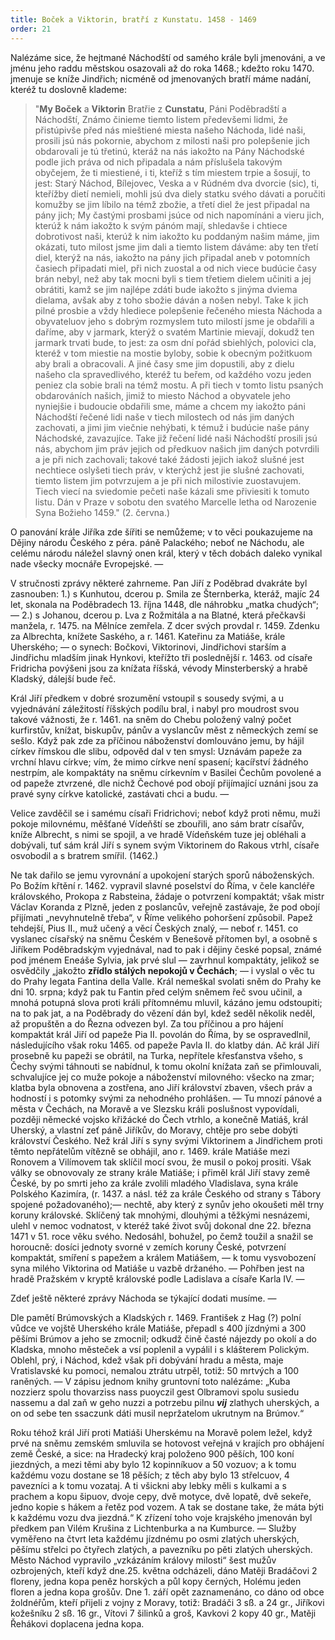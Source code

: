 ```yaml
---
title: Boček a Viktorin, bratří z Kunstatu. 1458 - 1469
order: 21
---
```

Nalézáme sice, že hejtmané Náchodští od samého krále byli jmenováni, a ve jménu jeho raddu městskou osazovali až do roka 1468.; kdežto roku 1470. jmenuje se kníže Jindřich; nicméně od jmenovaných bratří máme nadání, kteréž tu doslovně klademe:

> "**My Boček** a **Viktorin** Bratřie z **Cunstatu**, Páni Poděbradští a Náchodští, Známo činieme tiemto listem předevšemi lidmi, že přistúpivše před nás mieštiené miesta našeho Náchoda, lidé naši, prosili jsú nás pokornie, abychom z milosti naši pro polepšenie jich obdarovali je tú třetinú, kteráž na nás iakožto na Pány Náchodské podle jich práva od nich připadala a nám příslušela takovým obyčejem, že ti miestiené, i ti, kteříž s tím miestem trpie a šosují, to jest: Starý Náchod, Bílejovec, Veska a v Rúdném dva dvorcie (sic), ti, kteřížby dietí nemieli, mohli jsú dva diely statku svého dávati a poručiti komužby se jim líbilo na témž zbožie, a třetí diel že jest připadal na pány jich; My častými prosbami jsúce od nich napomínáni a vieru jich, kterúž k nám iakožto k svým pánóm mají, shledavše i chtiece dobrotivost naši, kterúž k nim iakožto ku poddaným našim máme, jim okázati, tuto milost jsme jim dali a tiemto listem dáváme: aby ten třetí diel, kterýž na nás, iakožto na pány jich připadal aneb v potomních časiech připadati miel, při nich zuostal a od nich viece budúcie časy brán nebyl, než aby tak mocni byli s tiem třetiem dielem učiniti a jej obrátiti, kamž se jim najlépe zdáti bude iakožto s jinýma dviema dielama, avšak aby z toho sbožie dáván a nošen nebyl. Take k jich pilné prosbie a vždy hlediece polepšenie řečeného miesta Náchoda a obyvateluov jeho s dobrým rozmyslem tuto milostí jsme je obdařili a daříme, aby v jarmark, kterýž o svatém Martinie mievají, dokudž ten jarmark trvati bude, to jest: za osm dní pořád sbiehlých, polovici cla, kteréž v tom miestie na mostie byloby, sobie k obecným požitkuom aby brali a obracovali. A jiné časy sme jim dopustili, aby z dielu našeho cla spravedlivého, kteréž tu beřem, od každého vozu jeden peniez cla sobie brali na témž mostu. A při tiech v tomto listu psaných obdarováních našich, jimiž to miesto Náchod a obyvatele jeho nyniejšie i budoucie obdařili sme, máme a chcem my iakožto páni Náchodští řečené lidi naše v tiech milostech od nás jim daných zachovati, a jimi jim viečnie nehýbati, k témuž i budúcie naše pány Náchodské, zavazujíce. Take již řečení lidé naši Náchodští prosili jsú nás, abychom jim práv jejich od předkuov našich jim daných potvrdili a je při nich zachovali; takové také žádosti jejich iakož slušné jest nechtiece oslyšeti tiech práv, v kterýchž jest jie slušné zachovati, tiemto listem jim potvrzujem a je při nich milostivie zuostavujem. Tiech viecí na sviedomie pečeti naše kázali sme přiviesiti k tomuto listu. Dán v Praze v sobotu den svatého Marcelle letha od Narozenie Syna Božieho 1459." (2. června.) 

O panování krále Jiříka zde šířiti se nemůžeme; v to věci poukazujeme na Dějiny národu Českého z péra. páně Palackého; neboť ne Náchodu, ale celému národu náležel slavný onen král, který v těch dobách daleko vynikal nade všecky mocnáře Evropejské. —

V stručnosti zprávy některé zahrneme. Pan Jiří z Poděbrad dvakráte byl zasnouben: 1.) s Kunhutou, dcerou p. Smila ze Šternberka, kteráž, majíc 24 let, skonala na Poděbradech 13. října 1448, dle náhrobku „matka chudých“; — 2.) s Johanou, dcerou p. Lva z Rožmitála a na Blatné, která přečkavši manžela, r. 1475. na Mělníce zemřela. Z dcer svých provdal r. 1459. Zdenku za Albrechta, knížete Saského, a r. 1461. Kateřinu za Matiáše, krále Uherského; — o synech: Bočkovi, Viktorinovi, Jindřichovi starším a Jindřichu mladším jinak Hynkovi, kteřížto tři poslednější r. 1463. od císaře Fridricha povýšeni jsou za knížata říšská, vévody Minsterberský a hrabě Kladský, dálejší bude řeč.

Král Jiří předkem v dobré srozumění vstoupil s sousedy svými, a u vyjednávání záležitostí říšských podílu bral, i nabyl pro moudrost svou takové vážnosti, že r. 1461. na sněm do Chebu položený valný počet kurfirstův, knížat, biskupův, pánův a vyslancův měst z německých zemí se sešlo. Když pak zde za příčinou náboženství domlouváno jemu, by hájil církev římskou dle slibu, odpověd dal v ten smysl: Uznávám papeže za vrchní hlavu církve; vím, že mimo církve není spasení; kacířství žádného nestrpím, ale kompaktáty na sněmu církevním v Basilei Čechům povolené a od papeže ztvrzené, dle nichž Čechové pod obojí přijímající uznáni jsou za pravé syny církve katolické, zastávati chci a budu. —

Velice zavděčil se i samému císaři Fridrichovi; neboť když proti němu, muži pokoje milovnému, měšťané Vídeňští se zbouřili, ano sám bratr císařův, kníže Albrecht, s nimi se spojil, a ve hradě Vídeňském tuze jej obléhali a dobývali, tuť sám král Jiří s synem svým Viktorinem do Rakous vtrhl, císaře osvobodil a s bratrem smířil. (1462.)

Ne tak dařilo se jemu vyrovnání a upokojení starých sporů náboženských. Po Božím křtění r. 1462. vypravil slavné poselství do Říma, v čele kancléře královského, Prokopa z Rabsteina, žádaje o potvrzení kompaktát; však mistr Václav Koranda z Plzně, jeden z poslancův, veřejně zastávaje, že pod obojí přijímati „nevyhnutelně třeba“, v Říme velikého pohoršení způsobil. Papež tehdejší, Pius II., muž učený a věcí Českých znalý, — neboť r. 1451. co vyslanec císařský na sněmu Českém v Benešově přítomen byl, a osobně s Jiříkem Poděbradským vyjednával, nad to pak i dějiny české popsal, známé pod jménem Eneáše Sylvia, jak prvé slul — zavrhnul kompaktáty, jelikož se osvědčily „jakožto **zřídlo stálých nepokojů v Čechách**; — i vyslal o věc tu do Prahy legata Fantina della Valle. Král nemeškal svolati sněm do Prahy ke dni 10. srpna; když pak tu Fantin před celým sněmem řeč svou učinil, a mnohá potupná slova proti králi přítomnému mluvil, kázáno jemu odstoupiti; na to pak jat, a na Poděbrady do vězení dán byl, kdež seděl několik neděl, až propuštěn a do Řezna odvezen byl. Za tou příčinou a pro hájení kompaktát král Jiří od papeže Pia II. povolán do Říma, by se ospravedlnil, následujícího však roku 1465. od papeže Pavla II. do klatby dán. Ač král Jiří prosebně ku papeži se obrátil, na Turka, nepřítele křesťanstva všeho, s Čechy svými táhnouti se nabídnul, k tomu okolní knížata zaň se přimlouvali, schvalujíce jej co muže pokoje a náboženství milovného: všecko na zmar; klatba byla obnovena a zostřena, ano Jiří království zbaven, všech práv a hodností i s potomky svými za nehodného prohlášen. — Tu mnozí pánové a města v Čechách, na Moravě a ve Slezsku králi poslušnost vypovídali, později německé vojsko křižácké do Čech vtrhlo, a konečně Matiáš, král Uherský, a vlastní zeť páně Jiříkův, do Moravy, chtěje pro sebe dobýti království Českého. Než král Jiří s syny svými Viktorinem a Jindřichem proti těmto nepřátelům vítězně se obhájil, ano r. 1469. krále Matiáše mezi Ronovem a Vilímovem tak sklíčil mocí svou, že musil o pokoj prositi. Však války se obnovovaly ze strany krále Matiáše; i přiměl král Jiří stavy země České, by po smrti jeho za krále zvolili mladého Vladislava, syna krále Polského Kazimíra, (r. 1437. a násl. též za krále Českého od strany s Tábory spojené požadovaného);— nechtě, aby který z synův jeho okoušeti měl trny koruny královské. Sklíčený tak mnohými, dlouhými a těžkými nesnázemi, ulehl v nemoc vodnatost, v kteréž také život svůj dokonal dne 22. března 1471 v 51. roce věku svého. Nedosáhl, bohužel, po čemž toužil a snažil se horoucně: dosíci jednoty svorné v zemích koruny České, potvrzení kompaktát, smíření s papežem a králem Matiášem, — k tomu vysvobození syna milého Viktorina od Matiáše u vazbě držaného. — Pohřben jest na hradě Pražském v kryptě královské podle Ladislava a císaře Karla IV. —

Zdeť ještě některé zprávy Náchoda se týkající dodati musíme. —

Dle pamětí Brúmovských a Kladských r. 1469. František z Hag (?) polní vůdce ve vojště Uherského krále Matiáše, přepadl s 400 jízdnými a 300 pěšími Brúmov a jeho se zmocnil; odkudž čině časté nájezdy po okolí a do Kladska, mnoho městeček a vsí poplenil a vypálil i s klášterem Polickým. Oblehl, prý, i Náchod, kdež však při dobývání hradu a města, maje Vratislavské ku pomoci, nemalou ztrátu utrpěl, totiž: 50 mrtvých a 100 raněných. — V zápisu jednom knihy gruntovní toto nalézáme: „Kuba nozzierz spolu thovarziss nass puoyczil gest Olbramovi spolu susiedu nassemu a dal zaň w geho nuzzi a potrzebu pilnu ***vij*** zlathych uherských, a on od sebe ten ssaczunk dáti musil nepržatelom ukrutnym na Brúmov.“

Roku téhož král Jiří proti Matiáši Uherskému na Moravě polem ležel, když prvé na sněmu zemském smluvila se hotovost veřejná v krajích pro obhájení země České, a sice: na Hradecký kraj položeno 900 pěších, 100 koní jiezdných, a mezi těmi aby bylo 12 kopinníkuov a 50 vozuov; a k tomu každému vozu dostane se 18 pěších; z těch aby bylo 13 střelcuov, 4 pavezníci a k tomu vozataj. A ti všickni aby lebky měli s kulkami a s prachem a kopu šipuov, dvoje cepy, dvě motyce, dvě lopatě, dvě sekeře, jedno kopie s hákem a řetěz pod vozem. A tak se dostane take, že máta býti k každému vozu dva jiezdná.“ K zřízení toho voje krajského jmenován byl předkem pan Vilém Krušina z Lichtenburka a na Kumburce. — Služby vyměřeno na čtvrt leta každému jízdnému po osmi zlatých uherských, pěšímu střelci po čtyřech zlatých, a pavezníku po pěti zlatých uherských. Město Náchod vypravilo „vzkázáním královy milosti“ šest mužův ozbrojených, kteří když dne.25. května odcházeli, dáno Matěji Bradáčovi 2 floreny, jedna kopa peněz horských a půl kopy černých, Holému jeden floren a jedna kopa grošův. Dne 1. září opět zaznamenáno, co dáno od obce žoldnéřům, kteří přijeli z vojny z Moravy, totiž: Bradáči 3 sß. a 24 gr., Jiříkovi kožešníku 2 sß. 16 gr., Vítovi 7 šilinků a groš, Kavkovi 2 kopy 40 gr., Matěji Řehákovi doplacena jedna kopa.

